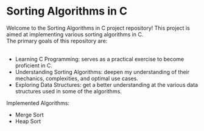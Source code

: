 <h1>Sorting Algorithms in C</h1>
Welcome to the Sorting Algorithms in C project repository! This project is aimed at implementing various sorting algorithms in C.<br>The primary goals of this repository are:<br><br>
<ul>
<li>Learning C Programming: serves as a practical exercise to become proficient in C.</li>
<li>Understanding Sorting Algorithms: deepen my understanding of their mechanics, complexities, and optimal use cases.</li>
<li>Exploring Data Structures: get a better understanding at the various data structures used in some of the algorithms.</li>
</ul>


Implemented Algorithms:

* Merge Sort
* Heap Sort
